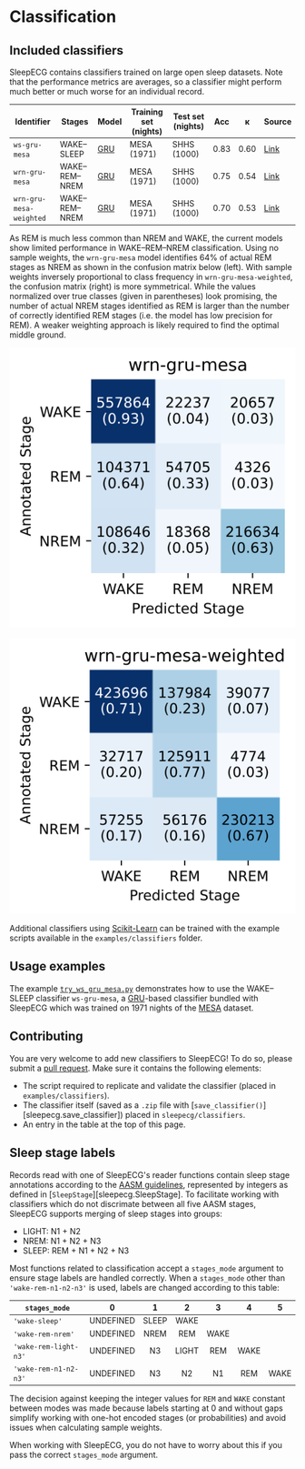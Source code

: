 # Classification

## Included classifiers
SleepECG contains classifiers trained on large open sleep datasets.
Note that the performance metrics are averages, so a classifier might perform much better or much worse for an individual record.

|Identifier|Stages|Model|Training set (nights)|Test set (nights)|Acc|κ|Source|
|-|-|-|-|-|-|-|-|
|`ws-gru-mesa`|WAKE–SLEEP|[GRU](https://en.wikipedia.org/wiki/Gated_recurrent_unit)|MESA (1971)|SHHS (1000)|0.83|0.60|[Link](https://github.com/cbrnr/sleepecg/blob/main/examples/classifiers/ws_gru_mesa.py)|
|`wrn-gru-mesa`|WAKE–REM–NREM|[GRU](https://en.wikipedia.org/wiki/Gated_recurrent_unit)|MESA (1971)|SHHS (1000)|0.75|0.54|[Link](https://github.com/cbrnr/sleepecg/blob/main/examples/classifiers/wrn_gru_mesa.py)|
|`wrn-gru-mesa-weighted`|WAKE–REM–NREM|[GRU](https://en.wikipedia.org/wiki/Gated_recurrent_unit)|MESA (1971)|SHHS (1000)|0.70|0.53|[Link](https://github.com/cbrnr/sleepecg/blob/main/examples/classifiers/wrn_gru_mesa_weighted.py)|

As REM is much less common than NREM and WAKE, the current models show limited performance in WAKE–REM–NREM classification.
Using no sample weights, the `wrn-gru-mesa` model identifies 64% of actual REM stages as NREM as shown in the confusion matrix below (left).
With sample weights inversely proportional to class frequency in `wrn-gru-mesa-weighted`, the confusion matrix (right) is more symmetrical.
While the values normalized over true classes (given in parentheses) look promising, the number of actual NREM stages identified as REM is larger than the number of correctly identified REM stages (i.e. the model has low precision for REM).
A weaker weighting approach is likely required to find the optimal middle ground.

![wrn-gru-mesa confusion matrix](./img/wrn-gru-mesa.svg)&nbsp;&nbsp;&nbsp;&nbsp;&nbsp;![wrn-gru-mesa-weighted confusion matrix](./img/wrn-gru-mesa-weighted.svg)

Additional classifiers using [Scikit-Learn](https://scikit-learn.org/stable/) can be trained with the example scripts available in the `examples/classifiers` folder.

## Usage examples
The example [`try_ws_gru_mesa.py`](https://github.com/cbrnr/sleepecg/blob/main/examples/try_ws_gru_mesa.py) demonstrates how to use the WAKE–SLEEP classifier `ws-gru-mesa`, a [GRU](https://en.wikipedia.org/wiki/Gated_recurrent_unit)-based classifier bundled with SleepECG which was trained on 1971 nights of the [MESA](https://sleepdata.org/datasets/mesa/) dataset.


## Contributing
You are very welcome to add new classifiers to SleepECG!
To do so, please submit a [pull request](https://github.com/cbrnr/sleepecg/pulls).
Make sure it contains the following elements:

- The script required to replicate and validate the classifier (placed in `examples/classifiers`).
- The classifier itself (saved as a `.zip` file with [`save_classifier()`][sleepecg.save_classifier]) placed in `sleepecg/classifiers`.
- An entry in the table at the top of this page.


## Sleep stage labels
Records read with one of SleepECG's reader functions contain sleep stage annotations according to the [AASM guidelines](https://www.sleep.pitt.edu/wp-content/uploads/2020/03/The-AASM-Manual-for-Scoring-of-Sleep-and-Associated-Events-2007-.pdf), represented by integers as defined in [`SleepStage`][sleepecg.SleepStage].
To facilitate working with classifiers which do not discrimate between all five AASM stages, SleepECG supports merging of sleep stages into groups:

- LIGHT: N1 + N2
- NREM: N1 + N2 + N3
- SLEEP: REM + N1 + N2 + N3

Most functions related to classification accept a `stages_mode` argument to ensure stage labels are handled correctly. When a `stages_mode` other than `'wake-rem-n1-n2-n3'` is used, labels are changed according to this table:

|`stages_mode`          |0        |1    |2    |3   |4   |5   |
|-|:-:|:-:|:-:|:-:|:-:|:-:|
|`'wake-sleep'`         |UNDEFINED|SLEEP|WAKE |    |    |    |
|`'wake-rem-nrem'`      |UNDEFINED|NREM |REM  |WAKE|    |    |
|`'wake-rem-light-n3'`  |UNDEFINED|N3   |LIGHT|REM |WAKE|    |
|`'wake-rem-n1-n2-n3'`  |UNDEFINED|N3   |N2   |N1  |REM |WAKE|


The decision against keeping the integer values for `REM` and `WAKE` constant between modes was made because labels starting at 0 and without gaps simplify working with one-hot encoded stages (or probabilities) and avoid issues when calculating sample weights.

When working with SleepECG, you do not have to worry about this if you pass the correct `stages_mode` argument.
